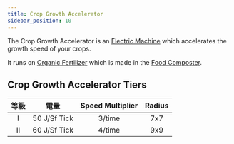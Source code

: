 ```yaml
---
title: Crop Growth Accelerator
sidebar_position: 10
---
```


The Crop Growth Accelerator is an [Electric Machine](../Electric-Machines.md) which accelerates the growth speed of your crops.

It runs on [Organic Fertilizer](../../Miscellaneous-Items/Miscellaneous-Items.md) which is made in the [Food Composter](Food-Composter.md).

## Crop Growth Accelerator Tiers

| 等級 |      電量      | Speed Multiplier | Radius |
|:--:|:------------:|:----------------:|:------:|
| I  | 50 J/Sf Tick |      3/time      |  7x7   |
| II | 60 J/Sf Tick |      4/time      |  9x9   |
